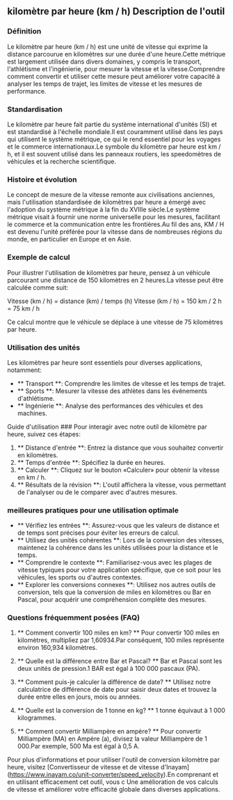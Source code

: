 ## kilomètre par heure (km / h) Description de l'outil

### Définition
Le kilomètre par heure (km / h) est une unité de vitesse qui exprime la distance parcourue en kilomètres sur une durée d'une heure.Cette métrique est largement utilisée dans divers domaines, y compris le transport, l'athlétisme et l'ingénierie, pour mesurer la vitesse et la vitesse.Comprendre comment convertir et utiliser cette mesure peut améliorer votre capacité à analyser les temps de trajet, les limites de vitesse et les mesures de performance.

### Standardisation
Le kilomètre par heure fait partie du système international d'unités (SI) et est standardisé à l'échelle mondiale.Il est couramment utilisé dans les pays qui utilisent le système métrique, ce qui le rend essentiel pour les voyages et le commerce internationaux.Le symbole du kilomètre par heure est km / h, et il est souvent utilisé dans les panneaux routiers, les speedomètres de véhicules et la recherche scientifique.

### Histoire et évolution
Le concept de mesure de la vitesse remonte aux civilisations anciennes, mais l'utilisation standardisée de kilomètres par heure a émergé avec l'adoption du système métrique à la fin du XVIIIe siècle.Le système métrique visait à fournir une norme universelle pour les mesures, facilitant le commerce et la communication entre les frontières.Au fil des ans, KM / H est devenu l'unité préférée pour la vitesse dans de nombreuses régions du monde, en particulier en Europe et en Asie.

### Exemple de calcul
Pour illustrer l'utilisation de kilomètres par heure, pensez à un véhicule parcourant une distance de 150 kilomètres en 2 heures.La vitesse peut être calculée comme suit:

Vitesse (km / h) = distance (km) / temps (h)
Vitesse (km / h) = 150 km / 2 h = 75 km / h

Ce calcul montre que le véhicule se déplace à une vitesse de 75 kilomètres par heure.

### Utilisation des unités
Les kilomètres par heure sont essentiels pour diverses applications, notamment:

- ** Transport **: Comprendre les limites de vitesse et les temps de trajet.
- ** Sports **: Mesurer la vitesse des athlètes dans les événements d'athlétisme.
- ** Ingénierie **: Analyse des performances des véhicules et des machines.

Guide d'utilisation ###
Pour interagir avec notre outil de kilomètre par heure, suivez ces étapes:

1. ** Distance d'entrée **: Entrez la distance que vous souhaitez convertir en kilomètres.
2. ** Temps d'entrée **: Spécifiez la durée en heures.
3. ** Calculer **: Cliquez sur le bouton «Calculer» pour obtenir la vitesse en km / h.
4. ** Résultats de la révision **: L'outil affichera la vitesse, vous permettant de l'analyser ou de le comparer avec d'autres mesures.

### meilleures pratiques pour une utilisation optimale
- ** Vérifiez les entrées **: Assurez-vous que les valeurs de distance et de temps sont précises pour éviter les erreurs de calcul.
- ** Utilisez des unités cohérentes **: Lors de la conversion des vitesses, maintenez la cohérence dans les unités utilisées pour la distance et le temps.
- ** Comprendre le contexte **: Familiarisez-vous avec les plages de vitesse typiques pour votre application spécifique, que ce soit pour les véhicules, les sports ou d'autres contextes.
- ** Explorer les conversions connexes **: Utilisez nos autres outils de conversion, tels que la conversion de miles en kilomètres ou Bar en Pascal, pour acquérir une compréhension complète des mesures.

### Questions fréquemment posées (FAQ)

1. ** Comment convertir 100 miles en km? **
Pour convertir 100 miles en kilomètres, multipliez par 1,60934.Par conséquent, 100 miles représente environ 160,934 kilomètres.

2. ** Quelle est la différence entre Bar et Pascal? **
Bar et Pascal sont les deux unités de pression.1 BAR est égal à 100 000 pascaux (PA).

3. ** Comment puis-je calculer la différence de date? **
Utilisez notre calculatrice de différence de date pour saisir deux dates et trouvez la durée entre elles en jours, mois ou années.

4. ** Quelle est la conversion de 1 tonne en kg? **
1 tonne équivaut à 1 000 kilogrammes.

5. ** Comment convertir Milliampère en ampère? **
Pour convertir Milliampère (MA) en Ampère (a), divisez la valeur Milliampère de 1 000.Par exemple, 500 Ma est égal à 0,5 A.

Pour plus d'informations et pour utiliser l'outil de conversion kilomètre par heure, visitez [Convertisseur de vitesse et de vitesse d'Inayam] (https://www.inayam.co/unit-converter/speed_velocity).En comprenant et en utilisant efficacement cet outil, vous c Une amélioration de vos calculs de vitesse et améliorer votre efficacité globale dans diverses applications.